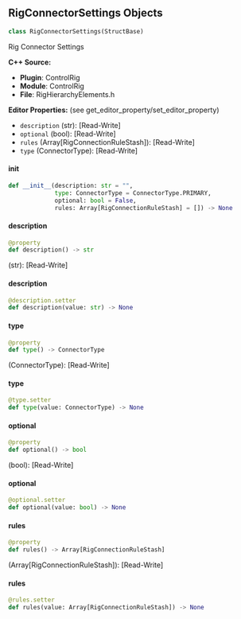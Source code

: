 ## RigConnectorSettings Objects

```python
class RigConnectorSettings(StructBase)
```

Rig Connector Settings

**C++ Source:**

- **Plugin**: ControlRig
- **Module**: ControlRig
- **File**: RigHierarchyElements.h

**Editor Properties:** (see get_editor_property/set_editor_property)

- ``description`` (str):  [Read-Write]
- ``optional`` (bool):  [Read-Write]
- ``rules`` (Array[RigConnectionRuleStash]):  [Read-Write]
- ``type`` (ConnectorType):  [Read-Write]

<a id="unreal.RigConnectorSettings.__init__"></a>

#### __init__

```python
def __init__(description: str = "",
             type: ConnectorType = ConnectorType.PRIMARY,
             optional: bool = False,
             rules: Array[RigConnectionRuleStash] = []) -> None
```

<a id="unreal.RigConnectorSettings.description"></a>

#### description

```python
@property
def description() -> str
```

(str):  [Read-Write]

<a id="unreal.RigConnectorSettings.description"></a>

#### description

```python
@description.setter
def description(value: str) -> None
```

<a id="unreal.RigConnectorSettings.type"></a>

#### type

```python
@property
def type() -> ConnectorType
```

(ConnectorType):  [Read-Write]

<a id="unreal.RigConnectorSettings.type"></a>

#### type

```python
@type.setter
def type(value: ConnectorType) -> None
```

<a id="unreal.RigConnectorSettings.optional"></a>

#### optional

```python
@property
def optional() -> bool
```

(bool):  [Read-Write]

<a id="unreal.RigConnectorSettings.optional"></a>

#### optional

```python
@optional.setter
def optional(value: bool) -> None
```

<a id="unreal.RigConnectorSettings.rules"></a>

#### rules

```python
@property
def rules() -> Array[RigConnectionRuleStash]
```

(Array[RigConnectionRuleStash]):  [Read-Write]

<a id="unreal.RigConnectorSettings.rules"></a>

#### rules

```python
@rules.setter
def rules(value: Array[RigConnectionRuleStash]) -> None
```

<a id="unreal.RigConnectionRuleStash"></a>